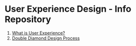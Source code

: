 # User Experience Design - Info Repository

1. [What is User Experience?](/what-is-ux)
2. [Double Diamond Design Process](/double-diamond-design-process)
